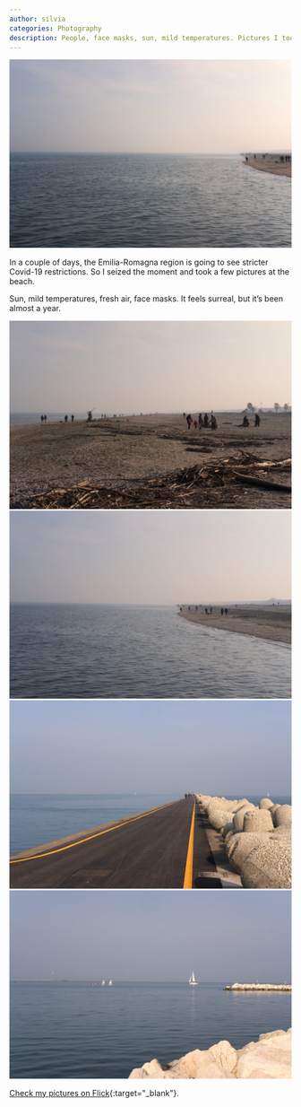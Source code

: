 ```yaml
---
author: silvia
categories: Photography
description: People, face masks, sun, mild temperatures. Pictures I took today at the beach in Marina di Ravenna.
---
```

![At the beach](/assets/images/at-the-beach-silviamaggi-1.jpg)

In a couple of days, the Emilia-Romagna region is going to see stricter Covid-19 restrictions. So I seized the moment and took a few pictures at the beach.

Sun, mild temperatures, fresh air, face masks. It feels surreal, but it’s been almost a year.

![At the beach](/assets/images/at-the-beach-silviamaggi-2.jpeg)
![At the beach](/assets/images/at-the-beach-silviamaggi-3.jpeg)
![Diga foranea sud](/assets/images/at-the-beach-silviamaggi-4.jpeg)
![Learning to sail](/assets/images/at-the-beach-silviamaggi-5.jpeg)

[Check my pictures on Flick](https://www.flickr.com/photos/silvia-m/){:target="_blank"}.

